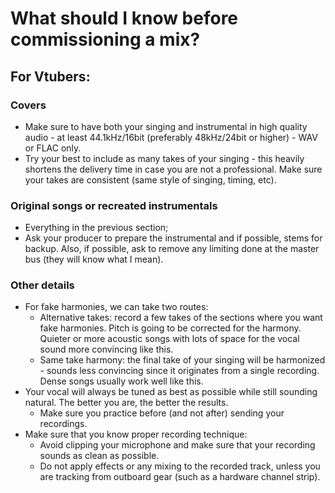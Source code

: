 <!---
---
title: Information Guide
summary: What should I know before commissioning a mix?
order: 6
---
-->

# What should I know before commissioning a mix?

## For Vtubers:

### Covers

* Make sure to have both your singing and instrumental in high quality audio - at least 44.1kHz/16bit (preferably 48kHz/24bit or higher) - WAV or FLAC only.
* Try your best to include as many takes of your singing - this heavily shortens the delivery time in case you are not a professional. Make sure your takes are consistent (same style of singing, timing, etc).

### Original songs or recreated instrumentals

* Everything in the previous section;
* Ask your producer to prepare the instrumental and if possible, stems for backup. Also, if possible, ask to remove any limiting done at the master bus (they will know what I mean).

### Other details

* For fake harmonies, we can take two routes:
    * Alternative takes: record a few takes of the sections where you want fake harmonies. Pitch is going to be corrected for the harmony. Quieter or more acoustic songs with lots of space for the vocal sound more convincing like this.
    * Same take harmony: the final take of your singing will be harmonized - sounds less convincing since it originates from a single recording. Dense songs usually work well like this.
* Your vocal will always be tuned as best as possible while still sounding natural. The better you are, the better the results.
    * Make sure you practice before (and not after) sending your recordings.
* Make sure that you know proper recording technique:
    * Avoid clipping your microphone and make sure that your recording sounds as clean as possible.
    * Do not apply effects or any mixing to the recorded track, unless you are tracking from outboard gear (such as a hardware channel strip).